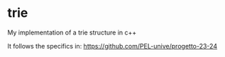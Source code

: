 # trie
My implementation of a trie structure in c++

It follows the specifics in: https://github.com/PEL-unive/progetto-23-24